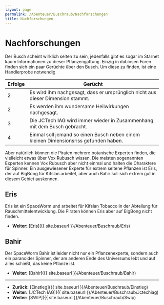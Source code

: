 ```yaml
---
layout: page
permalink: /Abenteuer/Buschraub/Nachforschungen
title: Nachforschungen
---
```


# Nachforschungen

Der Busch scheint wirklich selten zu sein, jedenfalls gibt es sogar im Starnet kaum Informationen zu dieser Pflanzengattung. Einzig in dubiosen Foren finden sich ein paar Gerüchte über den Busch. Um diese zu finden, ist eine Händlerprobe notwendig.

<table>
<thead>
<tr><th>Erfolge</th><th>Gerücht</th></tr>
</thead>
<tbody>
<tr><td>2</td><td>Es wird ihm nachgesagt, dass er ursprünglich nicht aus dieser Dimension stammt.</td></tr>
<tr><td>2</td><td>Es werden ihm wundersame Heilwirkungen nachgesagt.</td></tr>
<tr><td>3</td><td>Die JCTech IAG wird immer wieder in Zusammenhang mit dem Busch gebracht.</td></tr>
<tr><td>4</td><td>Einmal soll jemand so einen Busch neben einem kleinen Dimensionsriss gefunden haben.</td></tr>
</tbody>
</table>
Aber natürlich können die Piraten mehrere botanische Experten finden, die vielleicht etwas über Vox Rubusch wissen. Die meisten sogenannten Experten kennen Vox Rubusch aber nicht einmal und halten die Charaktere für Spinner. Ein ausgewiesener Experte für extrem seltene Pflanzen ist Eris, der auf BigBong für Kifslan arbeitet, aber auch Bahir soll sich extrem gut in diesem Gebiet auskennen.

## Eris

Eris ist ein SpaceWorm und arbeitet für Kifslan Tobacco in der Abteilung für Rauschmittelentwicklung. Die Piraten können Eris aber auf BigBong nicht finden.

- **Weiter:** [Eris]({{ site.baseurl }}/Abenteuer/Buschraub/Eris)

## Bahir

Der SpaceWorm Bahir ist leider nicht nur ein Pflanzenexperte, sondern auch ein paranoider Spinner, der am anderen Ende des Universums lebt und auf alles schießt, das keine Pflanze ist.

- **Weiter:** [Bahir]({{ site.baseurl }}/Abenteuer/Buschraub/Bahir)


***
- **Zurück:** [Einstieg]({{ site.baseurl }}/Abenteuer/Buschraub/Einstieg)
- **Weiter:** [JCTech IAG]({{ site.baseurl }}/Abenteuer/Buschraub/Jctechiag)
- **Weiter:** [SWIP]({{ site.baseurl }}/Abenteuer/Buschraub/Swip)

